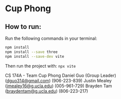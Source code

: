
# Cup Phong

## How to run: 
Run the following commands in your terminal: 
```bash
npm install
npm install --save three
npm install --save-dev vite
```

Then run the project with:
`npx vite`

CS 174A - Team Cup Phong
Daniel Guo (Group Leader) (dguo314@gmail.com) (906-223-839)
Justin Mealey (jmealey16@g.ucla.edu) (005-961-729)
Brayden Tam (braydentam@g.ucla.edu) (806-223-217)